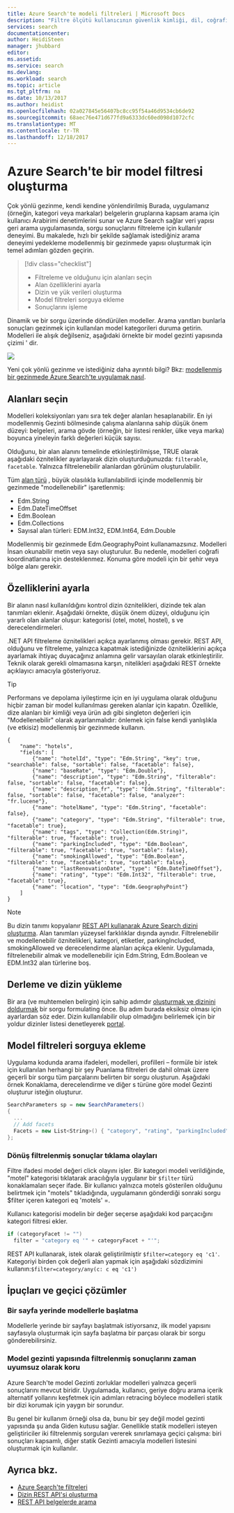 ```yaml
---
title: Azure Search'te modeli filtreleri | Microsoft Docs
description: "Filtre ölçütü kullanıcının güvenlik kimliği, dil, coğrafi konuma veya Azure arama, Microsoft Azure üzerinde barındırılan bulut arama hizmeti sorgularda arama sonuçları azaltmak için sayısal değerleri."
services: search
documentationcenter: 
author: HeidiSteen
manager: jhubbard
editor: 
ms.assetid: 
ms.service: search
ms.devlang: 
ms.workload: search
ms.topic: article
ms.tgt_pltfrm: na
ms.date: 10/13/2017
ms.author: heidist
ms.openlocfilehash: 02a027845e56407bc8cc95f54a46d9534cb6de92
ms.sourcegitcommit: 68aec76e471d677fd9a6333dc60ed098d1072cfc
ms.translationtype: MT
ms.contentlocale: tr-TR
ms.lasthandoff: 12/18/2017
---
```

# <a name="how-to-build-a-facet-filter-in-azure-search"></a>Azure Search'te bir model filtresi oluşturma 

Çok yönlü gezinme, kendi kendine yönlendirilmiş Burada, uygulamanız (örneğin, kategori veya markalar) belgelerin gruplarına kapsam arama için kullanıcı Arabirimi denetimlerini sunar ve Azure Search sağlar veri yapısı geri arama uygulamasında, sorgu sonuçlarını filtreleme için kullanılır deneyimi. Bu makalede, hızlı bir şekilde sağlamak istediğiniz arama deneyimi yedekleme modellenmiş bir gezinmede yapısı oluşturmak için temel adımları gözden geçirin. 

> [!div class="checklist"]
> * Filtreleme ve olduğunu için alanları seçin
> * Alan özelliklerini ayarla
> * Dizin ve yük verileri oluşturma
> * Model filtreleri sorguya ekleme
> * Sonuçlarını işleme

Dinamik ve bir sorgu üzerinde döndürülen modeller. Arama yanıtları bunlarla sonuçları gezinmek için kullanılan model kategorileri duruma getirin. Modelleri ile alışık değilseniz, aşağıdaki örnekte bir model gezinti yapısında çizimi ' dir.

  ![](./media/search-filters-facets/facet-nav.png)

Yeni çok yönlü gezinme ve istediğiniz daha ayrıntılı bilgi? Bkz: [modellenmiş bir gezinmede Azure Search'te uygulamak nasıl](search-faceted-navigation.md).

## <a name="choose-fields"></a>Alanları seçin

Modelleri koleksiyonları yanı sıra tek değer alanları hesaplanabilir. En iyi modellenmiş Gezinti bölmesinde çalışma alanlarına sahip düşük önem düzeyi: belgeleri, arama gövde (örneğin, bir listesi renkler, ülke veya marka) boyunca yineleyin farklı değerleri küçük sayısı. 

Olduğunu, bir alan alanını temelinde etkinleştirilmişse, TRUE olarak aşağıdaki öznitelikler ayarlayarak dizin oluşturduğunuzda: `filterable`, `facetable`. Yalnızca filtrelenebilir alanlardan görünüm oluşturulabilir.

Tüm [alan türü](https://docs.microsoft.com/rest/api/searchservice/supported-data-types) , büyük olasılıkla kullanılabilirdi içinde modellenmiş bir gezinmede "modellenebilir" işaretlenmiş:

+ Edm.String
+ Edm.DateTimeOffset
+ Edm.Boolean
+ Edm.Collections
+ Sayısal alan türleri: EDM.Int32, EDM.Int64, Edm.Double

Modellenmiş bir gezinmede Edm.GeographyPoint kullanamazsınız. Modelleri İnsan okunabilir metin veya sayı oluşturulur. Bu nedenle, modelleri coğrafi koordinatlarına için desteklenmez. Konuma göre modeli için bir şehir veya bölge alanı gerekir.

## <a name="set-attributes"></a>Özelliklerini ayarla

Bir alanın nasıl kullanıldığını kontrol dizin öznitelikleri, dizinde tek alan tanımları eklenir. Aşağıdaki örnekte, düşük önem düzeyi, olduğunu için yararlı olan alanlar oluşur: kategorisi (otel, motel, hostel), s ve derecelendirmeleri. 

.NET API filtreleme öznitelikleri açıkça ayarlanmış olması gerekir. REST API, olduğunu ve filtreleme, yalnızca kapatmak istediğinizde özniteliklerini açıkça ayarlamak ihtiyaç duyacağınız anlamına gelir varsayılan olarak etkinleştirilir. Teknik olarak gerekli olmamasına karşın, nitelikleri aşağıdaki REST örnekte açıklayıcı amacıyla gösteriyoruz. 

> [!Tip]
> Performans ve depolama iyileştirme için en iyi uygulama olarak olduğunu hiçbir zaman bir model kullanılması gereken alanlar için kapatın. Özellikle, dize alanları bir kimliği veya ürün adı gibi singleton değerleri için "Modellenebilir" olarak ayarlanmalıdır: önlemek için false kendi yanlışlıkla (ve etkisiz) modellenmiş bir gezinmede kullanın.


```http
{
    "name": "hotels",  
    "fields": [
        {"name": "hotelId", "type": "Edm.String", "key": true, "searchable": false, "sortable": false, "facetable": false},
        {"name": "baseRate", "type": "Edm.Double"},
        {"name": "description", "type": "Edm.String", "filterable": false, "sortable": false, "facetable": false},
        {"name": "description_fr", "type": "Edm.String", "filterable": false, "sortable": false, "facetable": false, "analyzer": "fr.lucene"},
        {"name": "hotelName", "type": "Edm.String", "facetable": false},
        {"name": "category", "type": "Edm.String", "filterable": true, "facetable": true},
        {"name": "tags", "type": "Collection(Edm.String)", "filterable": true, "facetable": true},
        {"name": "parkingIncluded", "type": "Edm.Boolean",  "filterable": true, "facetable": true, "sortable": false},
        {"name": "smokingAllowed", "type": "Edm.Boolean", "filterable": true, "facetable": true, "sortable": false},
        {"name": "lastRenovationDate", "type": "Edm.DateTimeOffset"},
        {"name": "rating", "type": "Edm.Int32", "filterable": true, "facetable": true},
        {"name": "location", "type": "Edm.GeographyPoint"}
    ]
}
```

> [!Note]
> Bu dizin tanımı kopyalanır [REST API kullanarak Azure Search dizini oluşturma](https://docs.microsoft.com/azure/search/search-create-index-rest-api). Alan tanımları yüzeysel farklılıklar dışında aynıdır. Filtrelenebilir ve modellenebilir öznitelikleri, kategori, etiketler, parkingIncluded, smokingAllowed ve derecelendirme alanları açıkça eklenir. Uygulamada, filtrelenebilir almak ve modellenebilir için Edm.String, Edm.Boolean ve EDM.Int32 alan türlerine boş. 

## <a name="build-and-load-an-index"></a>Derleme ve dizin yükleme

Bir ara (ve muhtemelen belirgin) için sahip adımdır [oluşturmak ve dizinini doldurmak](https://docs.microsoft.com/azure/search/search-create-index-dotnet#create-the-index) bir sorgu formulating önce. Bu adım burada eksiksiz olması için ayarlardan söz eder. Dizin kullanılabilir olup olmadığını belirlemek için bir yoldur dizinler listesi denetleyerek [portal](https://portal.azure.com).

## <a name="add-facet-filters-to-a-query"></a>Model filtreleri sorguya ekleme

Uygulama kodunda arama ifadeleri, modelleri, profilleri – formüle bir istek için kullanılan herhangi bir şey Puanlama filtreleri de dahil olmak üzere geçerli bir sorgu tüm parçalarını belirten bir sorgu oluşturun. Aşağıdaki örnek Konaklama, derecelendirme ve diğer s türüne göre model Gezinti oluşturur isteğin oluşturur.

```csharp
SearchParameters sp = new SearchParameters()
{
  ...
  // Add facets
  Facets = new List<String>() { "category", "rating", "parkingIncluded", "smokingAllowed" },
};
```

### <a name="return-filtered-results-on-click-events"></a>Dönüş filtrelenmiş sonuçlar tıklama olayları

Filtre ifadesi model değeri click olayını işler. Bir kategori modeli verildiğinde, "motel" kategorisi tıklatarak aracılığıyla uygulanır bir `$filter` türü konaklamaları seçer ifade. Bir kullanıcı yalnızca motels gösterilen olduğunu belirtmek için "motels" tıkladığında, uygulamanın gönderdiği sonraki sorgu $filter içeren kategori eq 'motels' =.

Kullanıcı kategorisi modelin bir değer seçerse aşağıdaki kod parçacığını kategori filtresi ekler.

```csharp
if (categoryFacet != "")
  filter = "category eq '" + categoryFacet + "'";
```
REST API kullanarak, istek olarak geliştirilmiştir `$filter=category eq 'c1'`. Kategoriyi birden çok değerli alan yapmak için aşağıdaki sözdizimini kullanın:`$filter=category/any(c: c eq 'c1')`

## <a name="tips-and-workarounds"></a>İpuçları ve geçici çözümler

### <a name="initialize-a-page-with-facets-in-place"></a>Bir sayfa yerinde modellerle başlatma

Modellerle yerinde bir sayfayı başlatmak istiyorsanız, ilk model yapısını sayfasıyla oluşturmak için sayfa başlatma bir parçası olarak bir sorgu gönderebilirsiniz.

### <a name="preserve-a-facet-navigation-structure-asynchronously-of-filtered-results"></a>Model gezinti yapısında filtrelenmiş sonuçlarını zaman uyumsuz olarak koru

Azure Search'te model Gezinti zorluklar modelleri yalnızca geçerli sonuçlarını mevcut biridir. Uygulamada, kullanıcı, geriye doğru arama içerik alternatif yollarını keşfetmek için adımları retracing böylece modelleri statik bir dizi korumak için yaygın bir sorundur. 

Bu genel bir kullanım örneği olsa da, bunu bir şey değil model gezinti yapısında şu anda Giden kutusu sağlar. Genellikle statik modelleri isteyen geliştiriciler iki filtrelenmiş sorguları vererek sınırlamaya geçici çalışma: biri sonuçları kapsamlı, diğer statik Gezinti amacıyla modelleri listesini oluşturmak için kullanılır.

## <a name="see-also"></a>Ayrıca bkz.

+ [Azure Search'te filtreleri](search-filters.md)
+ [Dizin REST API'si oluşturma](https://docs.microsoft.com/rest/api/searchservice/create-index)
+ [REST API belgelerde arama](https://docs.microsoft.com/rest/api/searchservice/search-documents)

